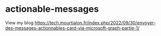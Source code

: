 # actionable-messages
 
View my blog https://tech.mourtialon.fr/index.php/2022/09/30/envoyer-des-messages-actionnables-card-via-microsoft-graph-partie-1/
